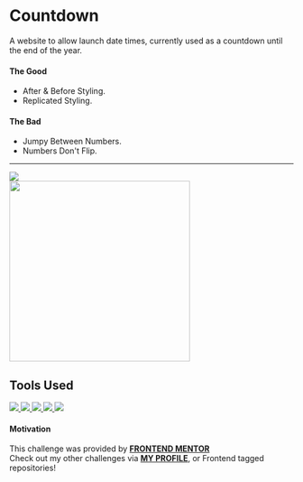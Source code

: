 # Countdown
A website to allow launch date times, currently used as a countdown until the end of the year.

#### The Good
- After & Before Styling.
- Replicated Styling.

#### The Bad
- Jumpy Between Numbers.
- Numbers Don't Flip.

<hr />

<a href="https://vigilant-wiles-4daf96.netlify.app/" target="blank"> 
  <img src="https://img.shields.io/badge/DEMO-lightgreen?label=Countdown&style=for-the-badge&logo=react">
</a>
<div>
  <img src="https://user-images.githubusercontent.com/73673516/122216179-fdeb9d00-cea3-11eb-8818-5f042c3ed127.png" width=320>
</div>

## Tools Used
<p align = "left">
  <a href="https://reactjs.org/" target="blank"> 
    <img src="https://img.shields.io/badge/react-333?label=&style=for-the-badge&logo=react">
  </a>
  <a href="https://developer.mozilla.org/en-US/docs/Glossary/HTML5" target="blank"> 
    <img src="https://img.shields.io/badge/html5-333?label=&style=for-the-badge&logo=html5">
  </a>
   <a href="https://sass-lang.com/" target="blank"> 
    <img src="https://img.shields.io/badge/sass-333?label=&style=for-the-badge&logo=sass">
  </a>
  <a href="https://www.javascript.com/" target="blank"> 
    <img src="https://img.shields.io/badge/javascript-333?label=&style=for-the-badge&logo=javascript">
  </a>
  <a href="https://www.netlify.com/" target="blank"> 
    <img src="https://img.shields.io/badge/netlify-333?label=&style=for-the-badge&logo=netlify">
  </a>
</p>

#### Motivation
This challenge was provided by [**FRONTEND MENTOR**](https://www.frontendmentor.io/challenges)<br>
Check out my other challenges via <a href="https://www.frontendmentor.io/profile/ColdLombax">**MY PROFILE**</a>, or Frontend tagged repositories!

